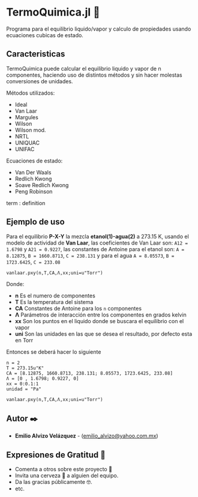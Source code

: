 # TermoQuimica.jl 🧪
Programa para el equilibrio liquido/vapor y calculo de propiedades usando ecuaciones cubicas de estado.

## Caracteristicas
TermoQuimica puede calcular el equilibrio liquido y vapor de n componentes, haciendo uso de distintos métodos y sin hacer molestas conversiones de unidades.

Métodos utilizados:
* Ideal
* Van Laar
* Margules
* Wilson
* Wilson mod.
* NRTL
* UNIQUAC
* UNIFAC

Ecuaciones de estado:
* Van Der Waals
* Redlich Kwong
* Soave Redlich Kwong
* Peng Robinson

term
: definition

## Ejemplo de uso
Para el equilibrio **P-X-Y** la mezcla **etanol(1)-agua(2)** a 273.15 K, usando el modelo de actividad de **Van Laar**, las coeficientes de Van Laar son: `A12 = 1.6798` y `A21 = 0.9227`, las constantes de Antoine para el etanol son: `A = 8.12875`, `B = 1660.8713`, `C = 238.131` y para el agua `A = 8.05573`, `B = 1723.6425`, `C = 233.08`

````
vanlaar.pxy(n,T,CA,Λ,xx;uni=u"Torr")
````
Donde: 
* **n** Es el numero de componentes
* **T** Es la temperatura del sistema
* **CA** Constantes de Antoine para los `n` componentes
* **Λ** Parámetros de interacción entre los componentes en grados kelvin
* **xx** Son los puntos en el liquido donde se buscara el equilibrio con el vapor
* **uni** Son las unidades en las que se desea el resultado, por defecto esta en Torr

Entonces se deberá hacer lo siguiente
````
n = 2
T = 273.15u"K"
CA = [8.12875, 1660.8713, 238.131; 8.05573, 1723.6425, 233.08]
Λ = [0 , 1.6798; 0.9227, 0]
xx = 0:0.1:1
unidad = "Pa"

vanlaar.pxy(n,T,CA,Λ,xx;uni=u"Torr")
````

## Autor ✒️

* **Emilio Alvizo Velázquez** - (emilio_alvizo@yahoo.com.mx)

## Expresiones de Gratitud 🎁

* Comenta a otros sobre este proyecto 📢
* Invita una cerveza 🍺 a alguien del equipo. 
* Da las gracias públicamente 🤓.
* etc.